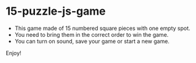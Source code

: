 # 15-puzzle-js-game

* This game made of 15 numbered square pieces with one empty spot. 
* You need to bring them in the correct order to win the game.
* You can turn on sound, save your game or start a new game.

Enjoy!

